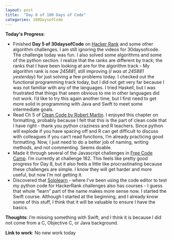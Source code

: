 ```yaml
---
layout: post
title:  "Day 8 of 100 Days of Code"
categories: 100DaysofCode
---
```


**Today's Progress**:
+ Finished **Day 5 of 30daysofCode** on [Hacker Rank](http://www.hackerrank.com) and some other algorithm challenges. I am still ignoring the videos for 30daysofcode. The challenge today was fun. I also solved some algorithms and some of the python section. I realize that the ranks are different by track; the ranks that I have been looking at are for the algorithm track - My algorithm rank is now *245881*, still improving (*I was at 245881 yesterday*) for just solving a few problems today. I checked out the functional programming track today, but I did not get very far because I was not familiar with any of the languages. I tried Haskell, but I was frustrated that things that seem obvious to me in other languages did not work. I’d like to try this again another time, but I first need to get more solid in programming with Java and Swift to meet some intermediate goals. 
+ Read Ch 5 of [Clean Code by Robert Martin](http://amzn.to/2sOXBuy). I enjoyed this chapter on formatting, probably because I felt that this is the part of clean code that I have right - thank you python craziness and R teachers. Since python will explode if you have spacing off and R can get difficult to discuss with colleagues if you can’t read functions, I’m already practicing good formatting. Now, I just need to do a better job of naming, writing methods, and not commenting. Seems doable. 
+ Made it through several of the Javascript challenges in [Free Code Camp]( https://www.freecodecamp.org). I’m currently at challenge 162.  This feels like pretty good progress for Day 8, but it also feels a little like procrastinating because these challenges are simple. I know they will get harder and more useful, but now I’m not getting it.
+ Discovered that [Sololearn](https://www.sololearn.com) - where I’ve been using the code editor to test my python code for HackerRank challenges also has courses - I guess that whole “learn” part of the name makes more sense now. I started the Swift course. Although I started at the beginning, and I already know some of this stuff, I think that it will be valuable to ensure I have the basics.    

**Thoughts**: I’m missing something with Swift, and I think it is because I did not come from a C, Objective C, or Java background.

**Link to work**: No new work today

